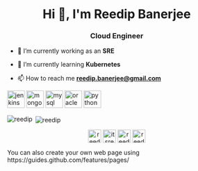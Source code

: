 <h1 align="center">Hi 👋, I'm Reedip Banerjee</h1>
<h3 align="center">Cloud Engineer</h3>

- 🔭 I’m currently working as an **SRE**

- 🌱 I’m currently learning **Kubernetes**

- 📫 How to reach me **reedip.banerjee@gmail.com**

<p align="left"><img src="https://www.vectorlogo.zone/logos/jenkins/jenkins-icon.svg" alt="jenkins" width="40" height="40"/> <img src="https://devicons.github.io/devicon/devicon.git/icons/mongodb/mongodb-original-wordmark.svg" alt="mongodb" width="40" height="40"/> <img src="https://devicons.github.io/devicon/devicon.git/icons/mysql/mysql-original-wordmark.svg" alt="mysql" width="40" height="40"/> <img src="https://devicons.github.io/devicon/devicon.git/icons/oracle/oracle-original.svg" alt="oracle" width="40" height="40"/> <img src="https://devicons.github.io/devicon/devicon.git/icons/python/python-original.svg" alt="python" width="40" height="40"/></p><p><img align="left" src="https://github-readme-stats.vercel.app/api/top-langs/?username=reedip&layout=compact&hide=html" alt="reedip" /></p>

<p>&nbsp;<img align="center" src="https://github-readme-stats.vercel.app/api?username=reedip&show_icons=true" alt="reedip" /></p>

<p align="center">
<a href="https://linkedin.com/in/reedip" target="blank"><img align="center" src="https://cdn.jsdelivr.net/npm/simple-icons@3.0.1/icons/linkedin.svg" alt="reedip" height="30" width="30" /></a>
<a href="https://instagram.com/itsreedip" target="blank"><img align="center" src="https://cdn.jsdelivr.net/npm/simple-icons@3.0.1/icons/instagram.svg" alt="itsreedip" height="30" width="30" /></a>
<a href="https://dribbble.com/reedip banerjee" target="blank"><img align="center" src="https://cdn.jsdelivr.net/npm/simple-icons@3.0.1/icons/dribbble.svg" alt="reedip banerjee" height="30" width="30" /></a>
<a href="https://www.behance.net/reedip banerjee" target="blank"><img align="center" src="https://cdn.jsdelivr.net/npm/simple-icons@3.0.1/icons/behance.svg" alt="reedip banerjee" height="30" width="30" /></a>
</p>


<body>
You can also create your own web page using https://guides.github.com/features/pages/
</body>
